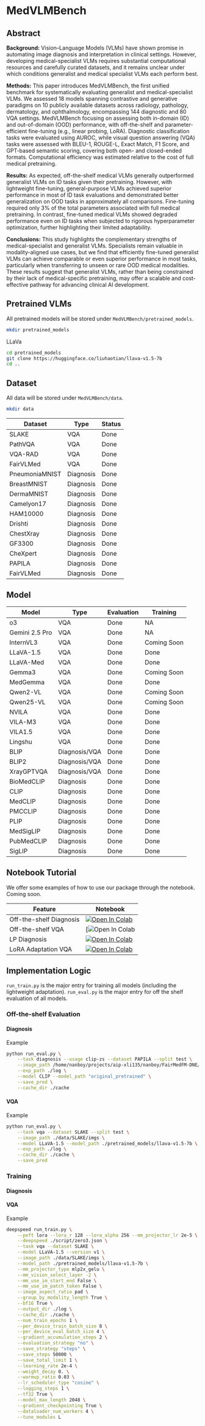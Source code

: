 # MedVLMBench

## Abstract
**Background:** Vision–Language Models (VLMs) have shown promise in automating image diagnosis and interpretation in clinical settings. However, developing medical-specialist VLMs requires substantial computational resources and carefully curated datasets, and it remains unclear under which conditions generalist and medical specialist VLMs each perform best.

**Methods:** This paper introduces MedVLMBench, the first unified benchmark for systematically evaluating generalist and medical-specialist VLMs. We assessed 18 models spanning contrastive and generative paradigms on 10 publicly available datasets across radiology, pathology, dermatology, and ophthalmology, encompassing 144 diagnostic and 80 VQA settings. MedVLMBench focusing on assessing both in-domain (ID) and out-of-domain (OOD) performance, with off-the-shelf and parameter-efficient fine-tuning (e.g., linear probing, LoRA). Diagnostic classification tasks were evaluated using AUROC, while visual question answering (VQA) tasks were assessed with BLEU-1, ROUGE-L, Exact Match, F1 Score, and GPT-based semantic scoring, covering both open- and closed-ended formats. Computational efficiency was estimated relative to the cost of full medical pretraining.

**Results:** As expected, off-the-shelf medical VLMs generally outperformed generalist VLMs on ID tasks given their pretraining. However, with lightweight fine-tuning, general-purpose VLMs achieved superior performance in most of ID task evaluations and demonstrated better generalization on OOD tasks in approximately all comparisons. Fine-tuning required only 3\% of the total parameters associated with full medical pretraining. In contrast, fine-tuned medical VLMs showed degraded performance even on ID tasks when subjected to rigorous hyperparameter optimization, further highlighting their limited adaptability.

**Conclusions:** This study highlights the complementary strengths of medical-specialist and generalist VLMs. Specialists remain valuable in modality-aligned use cases, but we find that efficiently fine-tuned generalist VLMs can achieve comparable or even superior performance in most tasks, particularly when transferring to unseen or rare OOD medical modalities. These results suggest that generalist VLMs, rather than being constrained by their lack of medical-specific pretraining, may offer a scalable and cost-effective pathway for advancing clinical AI development.


## Pretrained VLMs
All pretrained models will be stored under `MedVLMBench/pretrained_models`.

```bash
mkdir pretrained_models
```

LLaVa
```bash
cd pretrained_models
git clone https://huggingface.co/liuhaotian/llava-v1.5-7b
cd ..
```

## Dataset
All data will be stored under `MedVLMBench/data`.

```bash
mkdir data
```

| Dataset                       | Type      | Status |
|--------------------------------|-----------|--------|
| SLAKE                      | VQA       | Done   |
| PathVQA                    | VQA       | Done   |
| VQA-RAD                    | VQA       | Done   |
| FairVLMed       | VQA       | Done   |
| PneumoniaMNIST       | Diagnosis | Done   |
| BreastMNIST          | Diagnosis | Done   |
| DermaMNIST           | Diagnosis | Done   |
| Camelyon17           | Diagnosis | Done   |
| HAM10000             | Diagnosis | Done   |
| Drishti                        | Diagnosis | Done   |
| ChestXray            | Diagnosis | Done   |
| GF3300               | Diagnosis | Done   |
| CheXpert             | Diagnosis | Done   |
| PAPILA               | Diagnosis | Done   |
| FairVLMed  | Diagnosis | Done   |


## Model
| Model        | Type      | Evaluation | Training |
|--------------|-----------|--------|--------------|
| o3 | VQA | Done | NA |
| Gemini 2.5 Pro | VQA | Done | NA |
| InternVL3 | VQA | Done | Coming Soon |
| LLaVA-1.5    | VQA           | Done | Done |
| LLaVA-Med | VQA | Done | Done |
| Gemma3 | VQA         | Done | Coming Soon |
| MedGemma     | VQA                   | Done | Done |
| Qwen2-VL     | VQA                   | Done | Coming Soon |
| Qwen25-VL    | VQA                   | Done | Coming Soon |
| NVILA        | VQA                   | Done | Done |
| VILA-M3      | VQA                   | Done | Done |
| VILA1.5      | VQA                   | Done | Done |
| Lingshu      | VQA                   | Done | Done |
| BLIP | Diagnosis/VQA | Done | Done |
| BLIP2 | Diagnosis/VQA | Done | Done |
| XrayGPTVQA | Diagnosis/VQA | Done | Done |
| BioMedCLIP   | Diagnosis             | Done | Done |
| CLIP         | Diagnosis             | Done | Done |
| MedCLIP      | Diagnosis             | Done | Done |
| PMCCLIP      | Diagnosis             | Done | Done |
| PLIP         | Diagnosis             | Done | Done |
| MedSigLIP    | Diagnosis             | Done | Done |
| PubMedCLIP   | Diagnosis             | Done | Done |
| SigLIP       | Diagnosis             | Done | Done |


## Notebook Tutorial
We offer some examples of how to use our package through the notebook. Coming soon.

| Feature                  | Notebook                                                                 |
|---------------------------|--------------------------------------------------------------------------|
| Off-the-shelf Diagnosis          | [![Open In Colab](https://colab.research.google.com/assets/colab-badge.svg)](https://colab.research.google.com/github/Nanboy-Ronan/MedVLMBench/blob/main/examples/MedVLMBench_OTS_Diagnosis.ipynb) |
| Off-the-shelf VQA | [![Open In Colab](https://colab.research.google.com/github/Nanboy-Ronan/MedVLMBench/blob/main/examples/MedVLMBench_OTS_VQA.ipynb) |
| LP Diagnosis              | [![Open In Colab](https://colab.research.google.com/assets/colab-badge.svg)](https://colab.research.google.com/github/Nanboy-Ronan/MedVLMBench/blob/main/examples/MedVLMBench_LP_Diagnosis.ipynb) |
| LoRA Adaptation VQA              | [![Open In Colab](https://colab.research.google.com/assets/colab-badge.svg)](https://colab.research.google.com/github/Nanboy-Ronan/MedVLMBench/blob/main/examples/MedVLMBench_LoRA_VQA.ipynb) |


## Implementation Logic
`run_train.py` is the major entry for training all models (including the lightweight adaptation).
`run_eval.py` is the major entry for off the shelf evaluation of all models.

### Off-the-shelf Evaluation

#### Diagnosis

Example
```bash
python run_eval.py \
    --task diagnosis --usage clip-zs --dataset PAPILA --split test \
    --image_path /home/nanboy/projects/aip-xli135/nanboy/FairMedFM-DNE/data \
    --exp_path ./log \
    --model CLIP --model_path "original_pretrained" \
    --save_pred \
    --cache_dir ./cache
```


#### VQA

Example
```bash
python run_eval.py \
    --task vqa --dataset SLAKE --split test \
    --image_path ./data/SLAKE/imgs \
    --model LLaVA-1.5 --model_path ./pretrained_models/llava-v1.5-7b \
    --exp_path ./log \
    --cache_dir ./cache \
    --save_pred
```

### Training

#### Diagnosis


#### VQA

Example
```bash
deepspeed run_train.py \
    --peft lora --lora_r 128 --lora_alpha 256 --mm_projector_lr 2e-5 \
    --deepspeed ./script/zero3.json \
    --task vqa --dataset SLAKE \
    --model LLaVA-1.5 --version v1 \
    --image_path ./data/SLAKE/imgs \
    --model_path ./pretrained_models/llava-v1.5-7b \
    --mm_projector_type mlp2x_gelu \
    --mm_vision_select_layer -2 \
    --mm_use_im_start_end False \
    --mm_use_im_patch_token False \
    --image_aspect_ratio pad \
    --group_by_modality_length True \
    --bf16 True \
    --output_dir ./log \
    --cache_dir ./cache \
    --num_train_epochs 1 \
    --per_device_train_batch_size 8 \
    --per_device_eval_batch_size 4 \
    --gradient_accumulation_steps 2 \
    --evaluation_strategy "no" \
    --save_strategy "steps" \
    --save_steps 50000 \
    --save_total_limit 1 \
    --learning_rate 2e-4 \
    --weight_decay 0. \
    --warmup_ratio 0.03 \
    --lr_scheduler_type "cosine" \
    --logging_steps 1 \
    --tf32 True \
    --model_max_length 2048 \
    --gradient_checkpointing True \
    --dataloader_num_workers 4 \
    --tune_modules L
```